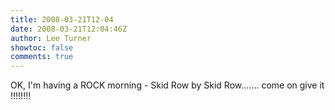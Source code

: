 ```yaml
---
title: 2008-03-21T12-04
date: 2008-03-21T12:04:46Z
author: Lee Turner
showtoc: false
comments: true
---
```


OK, I'm having a ROCK morning - Skid Row by Skid Row....... come on give it !!!!!!!!


